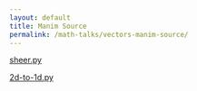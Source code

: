 ```yaml
---
layout: default
title: Manim Source
permalink: /math-talks/vectors-manim-source/
---
```


[sheer.py](/math-talks/vectors-manim-source/sheer.py)

[2d-to-1d.py](/math-talks/vectors-manim-source/2d-to-1d.py)
